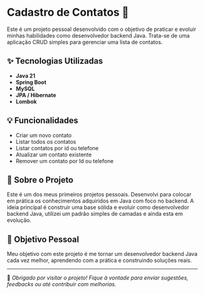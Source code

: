 # Cadastro de Contatos 📇

Este é um projeto pessoal desenvolvido com o objetivo de praticar e evoluir minhas habilidades como desenvolvedor backend Java. Trata-se de uma aplicação CRUD simples para gerenciar uma lista de contatos.

## ✨ Tecnologias Utilizadas

- **Java 21**
- **Spring Boot**
- **MySQL**
- **JPA / Hibernate**
- **Lombok**

## 💡 Funcionalidades

- Criar um novo contato
- Listar todos os contatos
- Listar contatos por id ou telefone
- Atualizar um contato existente
- Remover um contato por Id ou telefone

## 🔧 Sobre o Projeto

Este é um dos meus primeiros projetos pessoais. Desenvolvi para colocar em prática os conhecimentos adquiridos em Java com foco no backend. A ideia principal é construir uma base sólida e evoluir como desenvolvedor backend Java, utilizei um padrão simples de camadas e ainda esta em evolução.

## 🚀 Objetivo Pessoal

Meu objetivo com este projeto é me tornar um desenvolvedor backend Java cada vez melhor, aprendendo com a prática e construindo soluções reais.

---

📌 *Obrigado por visitar o projeto! Fique à vontade para enviar sugestões, feedbacks ou até contribuir com melhorias.*
